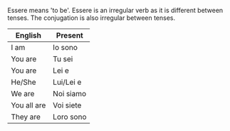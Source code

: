 Essere means 'to be'. Essere is an irregular verb as it is different between tenses. The conjugation is also irregular between tenses.

| English     | Present    |
| ----------- | ---------- |
| I am        | Io sono    |
| You are     | Tu sei     |
| You are     | Lei e      |
| He/She      | Lui/Lei  e |
| We are      | Noi siamo  |
| You all are | Voi siete  |
| They are    | Loro sono  |
